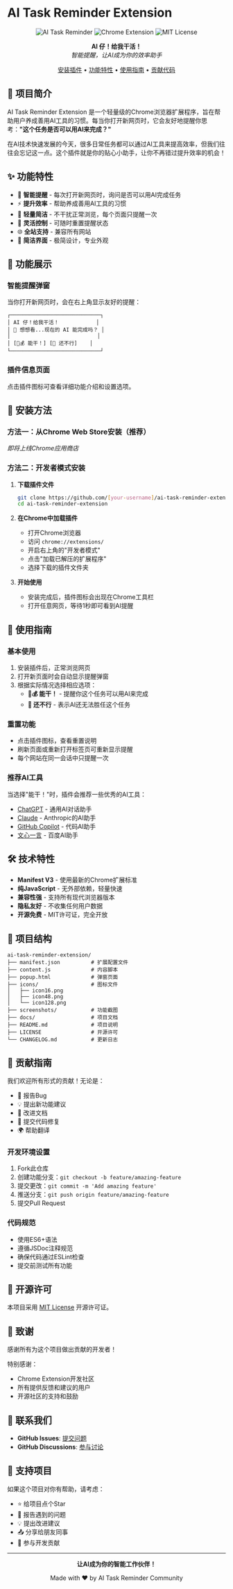 # AI Task Reminder Extension

<div align="center">

![AI Task Reminder](https://img.shields.io/badge/AI-Task%20Reminder-blue?style=for-the-badge)
![Chrome Extension](https://img.shields.io/badge/Chrome-Extension-green?style=for-the-badge)
![MIT License](https://img.shields.io/badge/License-MIT-yellow?style=for-the-badge)

**AI 仔！给我干活！**  
*智能提醒，让AI成为你的效率助手*

[安装插件](#安装方法) • [功能特性](#功能特性) • [使用指南](#使用指南) • [贡献代码](#贡献指南)

</div>

## 📖 项目简介

AI Task Reminder Extension 是一个轻量级的Chrome浏览器扩展程序，旨在帮助用户养成善用AI工具的习惯。每当你打开新网页时，它会友好地提醒你思考：**"这个任务是否可以用AI来完成？"**

在AI技术快速发展的今天，很多日常任务都可以通过AI工具来提高效率，但我们往往会忘记这一点。这个插件就是你的贴心小助手，让你不再错过提升效率的机会！

## ✨ 功能特性

- 🧠 **智能提醒** - 每次打开新网页时，询问是否可以用AI完成任务
- ⚡ **提升效率** - 帮助养成善用AI工具的习惯
- 🎯 **轻量简洁** - 不干扰正常浏览，每个页面只提醒一次
- 🔄 **灵活控制** - 可随时重置提醒状态
- 🌐 **全站支持** - 兼容所有网站
- 🎨 **简洁界面** - 极简设计，专业外观

## 📸 功能展示

### 智能提醒弹窗
当你打开新网页时，会在右上角显示友好的提醒：

```
┌─────────────────────────────┐
│ AI 仔！给我干活！            │
│ 💭 想想看...现在的 AI 能完成吗？ │
│                            │
│ [🐂💰 能干！] [🐄 还不行]    │
└─────────────────────────────┘
```

### 插件信息页面
点击插件图标可查看详细功能介绍和设置选项。

## 🚀 安装方法

### 方法一：从Chrome Web Store安装（推荐）
*即将上线Chrome应用商店*

### 方法二：开发者模式安装

1. **下载插件文件**
   ```bash
   git clone https://github.com/[your-username]/ai-task-reminder-extension.git
   cd ai-task-reminder-extension
   ```

2. **在Chrome中加载插件**
   - 打开Chrome浏览器
   - 访问 `chrome://extensions/`
   - 开启右上角的"开发者模式"
   - 点击"加载已解压的扩展程序"
   - 选择下载的插件文件夹

3. **开始使用**
   - 安装完成后，插件图标会出现在Chrome工具栏
   - 打开任意网页，等待1秒即可看到AI提醒

## 📱 使用指南

### 基本使用
1. 安装插件后，正常浏览网页
2. 打开新页面时会自动显示提醒弹窗
3. 根据实际情况选择相应选项：
   - **🐂💰 能干！** - 提醒你这个任务可以用AI来完成
   - **🐄 还不行** - 表示AI还无法胜任这个任务

### 重置功能
- 点击插件图标，查看重置说明
- 刷新页面或重新打开标签页可重新显示提醒
- 每个网站在同一会话中只提醒一次

### 推荐AI工具
当选择"能干！"时，插件会推荐一些优秀的AI工具：
- [ChatGPT](https://chat.openai.com/) - 通用AI对话助手
- [Claude](https://claude.ai/) - Anthropic的AI助手
- [GitHub Copilot](https://github.com/features/copilot) - 代码AI助手
- [文心一言](https://yiyan.baidu.com/) - 百度AI助手

## 🛠️ 技术特性

- **Manifest V3** - 使用最新的Chrome扩展标准
- **纯JavaScript** - 无外部依赖，轻量快速
- **兼容性强** - 支持所有现代浏览器版本
- **隐私友好** - 不收集任何用户数据
- **开源免费** - MIT许可证，完全开放

## 📁 项目结构

```
ai-task-reminder-extension/
├── manifest.json          # 扩展配置文件
├── content.js             # 内容脚本
├── popup.html             # 弹窗页面
├── icons/                 # 图标文件
│   ├── icon16.png
│   ├── icon48.png
│   └── icon128.png
├── screenshots/           # 功能截图
├── docs/                  # 项目文档
├── README.md              # 项目说明
├── LICENSE                # 开源许可
└── CHANGELOG.md           # 更新日志
```

## 🤝 贡献指南

我们欢迎所有形式的贡献！无论是：

- 🐛 报告Bug
- 💡 提出新功能建议
- 📝 改进文档
- 🔧 提交代码修复
- 🌍 帮助翻译

### 开发环境设置

1. Fork此仓库
2. 创建功能分支：`git checkout -b feature/amazing-feature`
3. 提交更改：`git commit -m 'Add amazing feature'`
4. 推送分支：`git push origin feature/amazing-feature`
5. 提交Pull Request

### 代码规范
- 使用ES6+语法
- 遵循JSDoc注释规范
- 确保代码通过ESLint检查
- 提交前测试所有功能

## 📄 开源许可

本项目采用 [MIT License](LICENSE) 开源许可证。

## 🙏 致谢

感谢所有为这个项目做出贡献的开发者！

特别感谢：
- Chrome Extension开发社区
- 所有提供反馈和建议的用户
- 开源社区的支持和鼓励

## 📮 联系我们

- **GitHub Issues**: [提交问题](https://github.com/[your-username]/ai-task-reminder-extension/issues)
- **GitHub Discussions**: [参与讨论](https://github.com/[your-username]/ai-task-reminder-extension/discussions)

## 🌟 支持项目

如果这个项目对你有帮助，请考虑：

- ⭐ 给项目点个Star
- 🐛 报告遇到的问题
- 💡 提出改进建议
- 📤 分享给朋友同事
- 🤝 参与开发贡献

---

<div align="center">

**让AI成为你的智能工作伙伴！**

Made with ❤️ by AI Task Reminder Community

</div>